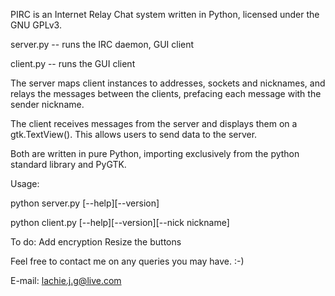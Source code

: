 PIRC is an Internet Relay Chat system written in Python, licensed under the GNU GPLv3.

server.py -- runs the IRC daemon, GUI client

client.py -- runs the GUI client

The server maps client instances to addresses, sockets and nicknames, and relays the messages between the clients, prefacing each message with the sender nickname.

The client receives messages from the server and displays them on a gtk.TextView(). This allows users to send data to the server.

Both are written in pure Python, importing exclusively from the python standard library and PyGTK.

Usage:

python server.py [--help][--version]

python client.py [--help][--version][--nick nickname]

To do:
Add encryption
Resize the buttons

Feel free to contact me on any queries you may have. :-)

E-mail: lachie.j.g@live.com


